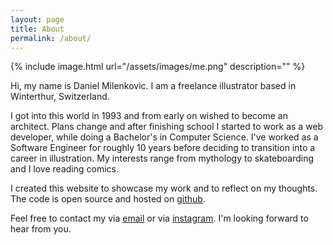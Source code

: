 ```yaml
---
layout: page
title: About
permalink: /about/
---
```



<div class='row two-images'>
    <div class='column'>
{% include image.html url="/assets/images/me.png" description="" %}
    </div>
    <div class='column'>

<p>Hi, my name is Daniel Milenkovic. I am a freelance illustrator based in Winterthur, Switzerland.</p>

<p>I got into this world in 1993 and from early on wished to become an architect. Plans change and after finishing school I started to work as a web developer, while doing a Bachelor's in Computer Science. I've worked as a Software Engineer for roughly 10 years before deciding to transition into a career in illustration. My interests range from mythology to skateboarding and I love reading comics.</p>

<p>I created this website to showcase my work and to reflect on my thoughts. The code is open source and hosted on <a href="https://github.com/flipbug/danielmilenkovic.ch" target="_blank">github</a>.</p>

<p>Feel free to contact my via <a href="mailto:danielmilenkovic@protonmail.com">email</a> or via <a href="https://instagram.com/danielmilenkovic.art" target="_blank">instagram</a>. I'm looking forward to hear from you.</p>
 </div>
</div>



